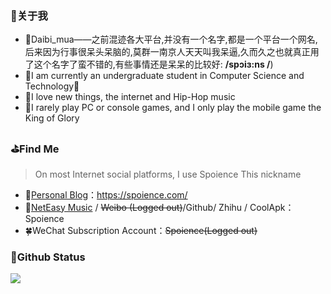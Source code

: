 ### 🎈关于我

- 🎃Daibi_mua——之前混迹各大平台,并没有一个名字,都是一个平台一个网名,后来因为行事很呆头呆脑的,莫群一南京人天天叫我呆逼,久而久之也就真正用了这个名字了蛮不错的,有些事情还是呆呆的比较好: **/spɔiɜ:ns /**)
- 👔I am currently an undergraduate student in Computer Science and Technology🥺
- 🎨I love new things, the internet and Hip-Hop music
- 🎯I rarely play PC or console games, and I only play the mobile game the King of Glory

### ⛳Find Me

>On most Internet social platforms, I use Spoience
This nickname

- 📖[Personal Blog](https://spoience.com/)：https://spoience.com/
- 🍻[NetEasy Music](https://music.163.com/#/user/home?id=124164615) / ~~Weibo (Logged out)~~/Github/ Zhihu / CoolApk：Spoience
- 🍀WeChat Subscription Account：~~Spoience(Logged out)~~

### 🍼Github Status
![](https://github-readme-stats.vercel.app/api?username=Spoience&show_icons=true&title_color=fffffc&icon_color=FFFFFF&text_color=FFFFFF&bg_color=2ec1ac)
